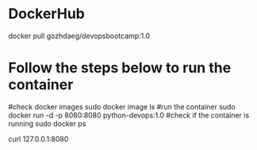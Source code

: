 # DockerHub 

docker pull gozhdaeg/devopsbootcamp:1.0

# Follow the steps below to run the container
#check docker images 
sudo docker image ls
#run the container
sudo docker run -d -p 8080:8080 python-devops:1.0
#check if the container is running 
sudo docker ps

curl 127.0.0.1:8080


